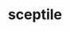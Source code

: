 ---
id: 254
title: sceptile
types: [grass]
image: https://raw.githubusercontent.com/PokeAPI/sprites/master/sprites/pokemon/254.png
---